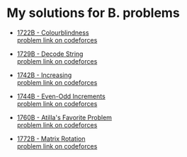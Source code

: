 #  My solutions for B. problems
- [1722B - Colourblindness](https://github.com/ShaadyEmad/Codeforces_Python_Solutions/blob/main/B/1722B%20-%20Colourblindness.py)\
[problem link on codeforces](https://codeforces.com/problemset/problem/1722/B)

- [1729B - Decode String](https://github.com/ShaadyEmad/Codeforces_Python_Solutions/blob/main/B/1729B%20-%20Decode%20String.py)\
[problem link on codeforces](https://codeforces.com/problemset/problem/1729/B)

- [1742B - Increasing](https://github.com/ShaadyEmad/Codeforces_Python_Solutions/blob/main/B/1742B%20-%20Increasing.py)\
[problem link on codeforces](https://codeforces.com/problemset/problem/1742/B)

- [1744B - Even-Odd Increments](https://github.com/ShaadyEmad/Codeforces_Python_Solutions/blob/main/B/1744B%20-%20Even-Odd%20Increments.py)\
[problem link on codeforces](https://codeforces.com/problemset/problem/1744/B)

- [1760B - Atilla's Favorite Problem](https://github.com/ShaadyEmad/Codeforces_Python_Solutions/blob/main/B/1760B%20-%20Atilla's%20Favorite%20Problem.py)\
[problem link on codeforces](https://codeforces.com/problemset/problem/1760/B)

- [1772B - Matrix Rotation](https://github.com/ShaadyEmad/Codeforces_Python_Solutions/blob/main/B/1772B%20-%20Matrix%20Rotation.py)\
[problem link on codeforces](https://codeforces.com/problemset/problem/1772/B)


